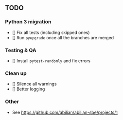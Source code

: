 ## TODO

### Python 3 migration

- [] Fix all tests (including skipped ones)
- [] Run `pyupgrade` once all the branches are merged


### Testing & QA

- [] Install `pytest-randomly` and fix errors


### Clean up

- [] Silence all warnings
- [] Better logging


### Other

- See <https://github.com/abilian/abilian-sbe/projects/1>
